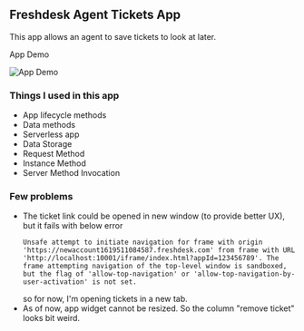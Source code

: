 ## Freshdesk Agent Tickets App

This app allows an agent to save tickets to look at later. 

App Demo 

![App Demo](demo.gif)

### Things I used in this app
* App lifecycle methods
* Data methods
* Serverless app
* Data Storage
* Request Method
* Instance Method
* Server Method Invocation


### Few problems
* The ticket link could be opened in new window (to provide better UX), but it fails with below error
    ```
    Unsafe attempt to initiate navigation for frame with origin 'https://newaccount1619511084587.freshdesk.com' from frame with URL 'http://localhost:10001/iframe/index.html?appId=123456789'. The frame attempting navigation of the top-level window is sandboxed, but the flag of 'allow-top-navigation' or 'allow-top-navigation-by-user-activation' is not set.
    ```
  so for now, I'm opening tickets in a new tab.
* As of now, app widget cannot be resized. So the column "remove ticket" looks bit weird.  
